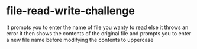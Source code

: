 # file-read-write-challenge
It prompts you to enter the name of file you wanty to read else it throws an error
it then shows the contents of the original file and prompts you to enter a new file name before modifying the contents to uppercase

